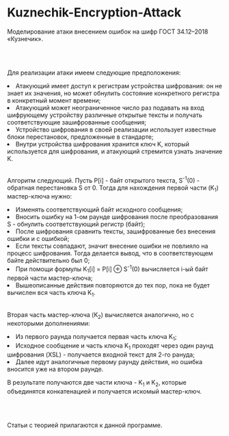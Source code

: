 # Kuznechik-Encryption-Attack
<p>Моделирование атаки внесением ошибок на шифр ГОСТ 34.12–2018 «Кузнечик».</p>
<br><br>
<p>Для реализации атаки имеем следующие предположения:</p>
<li>Атакующий имеет доступ к регистрам устройства шифрования: он не знает их значения, но может обнулить состояние конкретного регистра в конкретный момент времени;
<li>Атакующий может неограниченное число раз подавать на вход шифрующему устройству различные открытые тексты и получать соответствующие зашифрованные сообщения;
<li>Устройство шифрования в своей реализации использует известные блоки перестановок, предложенные в стандарте;
<li>Внутри устройства шифрования хранится ключ K, который используется для шифрования, и атакующий стремится узнать значение K.
<br><br>
<p>Алгоритм следующий. Пусть P[i] - байт открытого текста, S<sup>-1</sup>(0) - обратная перестановка S от 0. Тогда для нахождения первой части (K<sub>1</sub>) мастер-ключа нужно:</p>
<li>Изменять соответствующий байт исходного сообщения;
<li>Вносить ошибку на 1-ом раунде шифрования после преобразования S - обнулить соответствующий регистр (байт);
<li>После шифрования сравнить тексты, зашифрованные без внесения ошибки и с ошибкой;
<li>Если тексты совпадают, значит внесение ошибки не повлияло на процесс шифрования. Тогда делается вывод, что в соответствующем байте действительно был 0;
<li>При помощи формулы K<sub>1</sub>[i] = P[i] ⊕ S<sup>-1</sup>(0) вычисляется i-ый байт первой части мастер-ключа;
<li>Вышеописанные действия повторяются до тех пор, пока не будет вычислен вся часть ключа K<sub>1</sub>.
<br><br>
<p>Вторая часть мастер-ключа (K<sub>2</sub>) вычисляется аналогично, но с некоторыми дополнениями:</p> 
<li>Из первого раунда получается первая часть ключа K<sub>1</sub>;
<li>Исходное сообщение и часть ключа K<sub>1</sub> проходят через один раунд шифрования (XSL) - получается входной текст для 2-го рануда;
<li>Далее идут аналогичные первому раунду действия, но ошибка вносится уже на втором раунде.
<p>В результате получаются две части ключа - K<sub>1</sub> и K<sub>2</sub>, которые объединятся конкатенацией и получается искомый мастер-ключ.</p>
<br><br>
<p>Статьи с теорией прилагаются к данной программе.</p>
